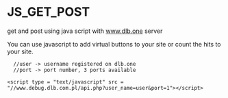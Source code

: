# JS_GET_POST
get and post using java script with www.dlb.one server

You can use javascript to add virtual buttons to your site or count the hits to your site.

```
  //user -> username registered on dlb.one
  //port -> port number, 3 ports available

<script type = "text/javascript" src = "//www.debug.dlb.com.pl/api.php?user_name=user&port=1"></script>
```



